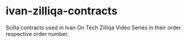 # ivan-zilliqa-contracts
Scilla contracts used in Ivan On Tech Zilliqa Video Series in their order respective order number.
